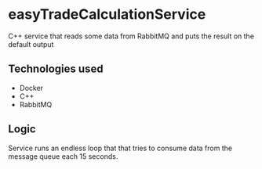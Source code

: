 # easyTradeCalculationService

C++ service that reads some data from RabbitMQ and puts the result on the default output

## Technologies used

- Docker
- C++
- RabbitMQ

## Logic

Service runs an endless loop that that tries to consume data from the message queue each 15 seconds.
